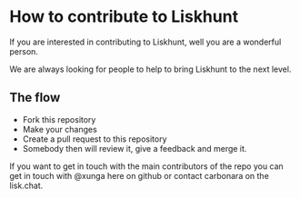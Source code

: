 # How to contribute to Liskhunt

If you are interested in contributing to Liskhunt, well you are a wonderful person.

We are always looking for people to help to bring Liskhunt to the next level.


## The flow

- Fork this repository
- Make your changes
- Create a pull request to this repository
- Somebody then will review it, give a feedback and merge it.

If you want to get in touch with the main contributors of the repo you can get in touch with @xunga here on github or contact carbonara on the lisk.chat.
